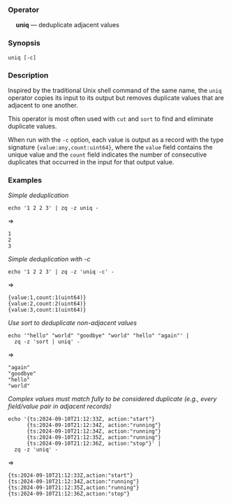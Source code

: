 ### Operator

&emsp; **uniq** &mdash; deduplicate adjacent values

### Synopsis

```
uniq [-c]
```
### Description

Inspired by the traditional Unix shell command of the same name,
the `uniq` operator copies its input to its output but removes duplicate values
that are adjacent to one another.  

This operator is most often used with `cut` and `sort` to find and eliminate
duplicate values.

When run with the `-c` option, each value is output as a record with the
type signature `{value:any,count:uint64}`, where the `value` field contains the
unique value and the `count` field indicates the number of consecutive duplicates
that occurred in the input for that output value.

### Examples

_Simple deduplication_
```mdtest-command
echo '1 2 2 3' | zq -z uniq -
```
=>
```mdtest-output
1
2
3
```

_Simple deduplication with -c_
```mdtest-command
echo '1 2 2 3' | zq -z 'uniq -c' -
```
=>
```mdtest-output
{value:1,count:1(uint64)}
{value:2,count:2(uint64)}
{value:3,count:1(uint64)}
```
_Use sort to deduplicate non-adjacent values_
```mdtest-command
echo '"hello" "world" "goodbye" "world" "hello" "again"' |
  zq -z 'sort | uniq' -
```
=>
```mdtest-output
"again"
"goodbye"
"hello"
"world"
```

_Complex values must match fully to be considered duplicate (e.g., every field/value pair in adjacent records)_
```mdtest-command
echo '{ts:2024-09-10T21:12:33Z, action:"start"}
      {ts:2024-09-10T21:12:34Z, action:"running"}
      {ts:2024-09-10T21:12:34Z, action:"running"}
      {ts:2024-09-10T21:12:35Z, action:"running"}
      {ts:2024-09-10T21:12:36Z, action:"stop"}' |
  zq -z 'uniq' -
```
=>
```mdtest-output
{ts:2024-09-10T21:12:33Z,action:"start"}
{ts:2024-09-10T21:12:34Z,action:"running"}
{ts:2024-09-10T21:12:35Z,action:"running"}
{ts:2024-09-10T21:12:36Z,action:"stop"}
```
